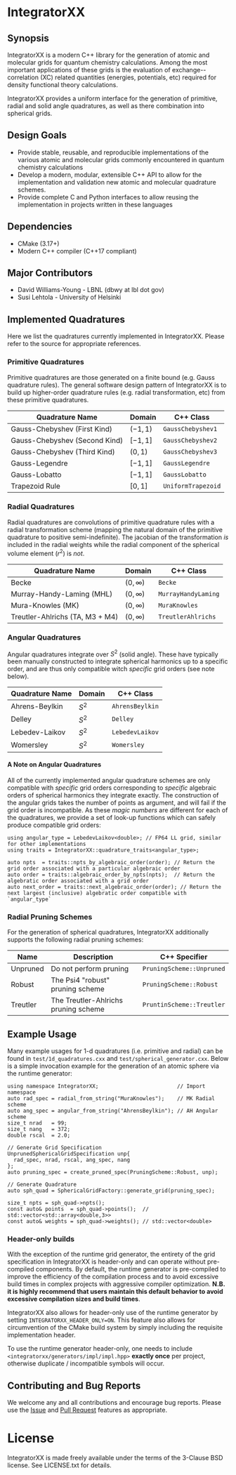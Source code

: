 # IntegratorXX

## Synopsis

IntegratorXX is a modern C++ library for the generation of atomic and molecular
grids for quantum chemistry calculations. Among the most important applications
of these grids is the evaluation of exchange--correlation (XC) related quantities
(energies, potentials, etc) required for density functional theory calculations.

IntegratorXX provides a uniform interface for the generation of primitive,
radial and solid angle quadratures, as well as there combination into spherical
grids.

## Design Goals 

* Provide stable, reusable, and reproducible implementations of the various atomic and
molecular grids commonly encountered in quantum chemistry calculations
* Develop a modern, modular, extensible C++ API to allow for the implementation
and validation new atomic and molecular quadrature schemes.
* Provide complete C and Python interfaces to allow reusing the implementation in projects written in these languages

## Dependencies

* CMake (3.17+)
* Modern C++ compiler (C++17 compliant)

## Major Contributors

* David Williams-Young - LBNL (dbwy at lbl dot gov)
* Susi Lehtola - University of Helsinki

## Implemented Quadratures

Here we list the quadratures currently implemented in IntegratorXX. Please refer to the
source for appropriate references.



### Primitive Quadratures

Primitive quadratures are those generated on a finite bound (e.g. Gauss
quadrature rules). The general software design pattern of IntegratorXX is to
build up higher-order quadrature rules (e.g. radial transformation, etc) from
these primitive quadratures.

| Quadrature Name                 | Domain    | C++ Class           |
|---------------------------------|-----------|---------------------|
| Gauss-Chebyshev (First Kind)    | $(-1,1)$  | `GaussChebyshev1`   |
| Gauss-Chebyshev (Second Kind)   | $[-1,1]$  | `GaussChebyshev2`   |
| Gauss-Chebyshev (Third Kind)    | $(0,1)$   | `GaussChebyshev3`   |
| Gauss-Legendre                  | $[-1,1]$  | `GaussLegendre`     |
| Gauss-Lobatto                   | $[-1,1]$  | `GaussLobatto`      |
| Trapezoid Rule                  | $[0,1]$   | `UniformTrapezoid`  |

### Radial Quadratures

Radial quadratures are convolutions of primitive quadrature rules with a radial
transformation scheme (mapping the natural domain of the primitive quadrature
to positive semi-indefinite). The jacobian of the transformation *is* included
in the radial weights while the radial component of the spherical volume element 
($r^2$) is *not*.

| Quadrature Name                 | Domain       | C++ Class           |
|---------------------------------|--------------|---------------------|
| Becke                           | $(0,\infty)$ | `Becke`             |
| Murray-Handy-Laming (MHL)       | $(0,\infty)$ | `MurrayHandyLaming` |
| Mura-Knowles (MK)               | $(0,\infty)$ | `MuraKnowles`       |
| Treutler-Ahlrichs (TA, M3 + M4) | $(0,\infty)$ | `TreutlerAhlrichs`  |


### Angular Quadratures

Angular quadratures integrate over $S^2$ (solid angle). These have typically been
manually constructed to integrate spherical harmonics up to a specific order, and
are thus only compatible witch *specific* grid orders (see note below).

| Quadrature Name                 | Domain  | C++ Class           |
|---------------------------------|---------|---------------------|
| Ahrens-Beylkin                  | $S^2$   | `AhrensBeylkin`     |
| Delley                          | $S^2$   | `Delley`            |
| Lebedev-Laikov                  | $S^2$   | `LebedevLaikov`     |
| Womersley                       | $S^2$   | `Womersley`         |

#### A Note on Angular Quadratures

All of the currently implemented angular quadrature schemes are only compatible
with *specific* grid orders corresponding to *specific* algebraic orders of
spherical harmonics they integrate exactly.  The construction of the angular
grids takes the number of points as argument, and will fail if the grid order
is incompatible. As these *magic numbers* are different for each of the
quadratures, we provide a set of look-up functions which can safely produce
compatible grid orders:

```
using angular_type = LebedevLaikov<double>; // FP64 LL grid, similar for other implementations
using traits = IntegratorXX::quadrature_traits<angular_type>;

auto npts  = traits::npts_by_algebraic_order(order); // Return the grid order associated with a particular algebraic order
auto order = traits::algebraic_order_by_npts(npts);  // Return the algebratic order associated with a grid order
auto next_order = traits::next_algebraic_order(order); // Return the next largest (inclusive) algebratic order compatible with `angular_type` 
```

### Radial Pruning Schemes

For the generation of spherical quadratures, IntegratorXX additionally supports
the following radial pruning schemes:

| Name      | Description                          | C++ Specifier             |
|-----------|--------------------------------------|---------------------------|
| Unpruned  | Do not perform pruning               | `PruningScheme::Unpruned` |
| Robust    | The Psi4 "robust" pruning scheme     | `PruningScheme::Robust`   |
| Treutler  | The Treutler-Ahlrichs pruning scheme | `PruntinScheme::Treutler` |



## Example Usage

Many example usages for 1-d quadratures (i.e. primitive and radial) can be
found in `test/1d_quadratures.cxx` and `test/spherical_generator.cxx`. Below is
a simple invocation example for the generation of an atomic sphere via the
runtime generator:
```
using namespace IntegratorXX;                         // Import namespace
auto rad_spec = radial_from_string("MuraKnowles");    // MK Radial scheme
auto ang_spec = angular_from_string("AhrensBeylkin"); // AH Angular scheme
size_t nrad   = 99;
size_t nang   = 372;
double rscal  = 2.0;

// Generate Grid Specification
UnprunedSphericalGridSpecification unp{
  rad_spec, nrad, rscal, ang_spec, nang
};
auto pruning_spec = create_pruned_spec(PruningScheme::Robust, unp); 

// Generate Quadrature
auto sph_quad = SphericalGridFactory::generate_grid(pruning_spec);

size_t npts = sph_quad->npts();
const auto& points  = sph_quad->points();  // std::vector<std::array<double,3>>
const auto& weights = sph_quad->weights(); // std::vector<double>

```

### Header-only builds

With the exception of the runtime grid generator, the entirety
of the grid specification in IntegratorXX is header-only and can operate
without pre-compiled components. By default, the runtime generator is 
pre-compiled to improve the efficiency of the compilation process and to
avoid excessive build times in complex projects with aggressive compiler
optimization. **N.B. it is highly recommend that users maintain this default
behavior to avoid excessive compilation sizes and build times**.

IntegratorXX also allows for header-only use of the runtime generator by 
setting `INTEGRATORXX_HEADER_ONLY=ON`. 
This feature also allows for circumvention of
the CMake build system by simply including the requisite implementation
header.

To use the runtime generator header-only, one needs to include 
`<integratorxx/generators/impl/impl.hpp>` **exactly once** per project,
otherwise duplicate / incompatible symbols will occur.

## Contributing and Bug Reports

We welcome any and all contributions and encourage bug reports. Please use the
[Issue](https://github.com/wavefunction91/IntegratorXX/issues) and 
[Pull Request](https://github.com/wavefunction91/IntegratorXX/pulls) features as appropriate.

# License

IntegratorXX is made freely available under the terms of the 3-Clause BSD license. See
LICENSE.txt for details.
